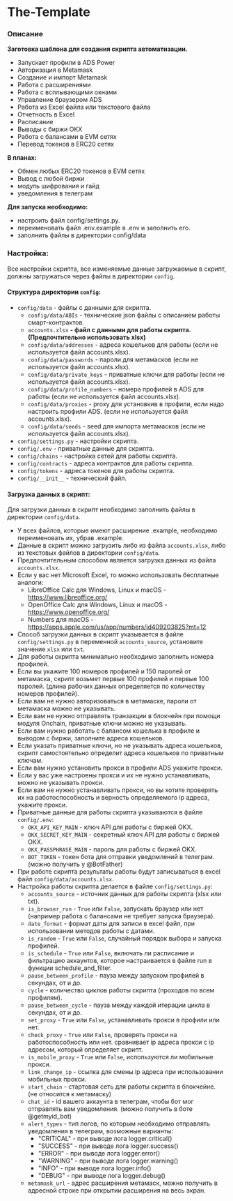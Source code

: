 # The-Template


### Описание

**Заготовка шаблона для создания скрипта автоматизации.**

- Запускает профили в ADS Power
- Авторизация в Metamask
- Создание и импорт Metamask
- Работа с расширениями
- Работа с всплывающими окнами
- Управление браузером ADS
- Работа из Excel файла или текстового файла
- Отчетность в Excel
- Расписание
- Выводы с биржи OKX
- Работа с балансами в EVM сетях
- Перевод токенов в ERC20 сетях

**В планах:**
- Обмен любых ERC20 токенов в EVM сетях
- Вывод с любой биржи
- модуль шифрования и гайд
- уведомления в телеграм

**Для запуска необходимо:**
- настроить файл config/settings.py.
- переименовать файл .env.example в .env и заполнить его.
- заполнить файлы в директории config/data

### Настройка:
Все настройки скрипта, все изменяемые данные загружаемые в скрипт, должны загружаться через файлы в директории 
`config`.

#### Структура директории `config`:
- `config/data` - файлы с данными для скрипта.
  - `config/data/ABIs` - технические json файлы с описанием работы смарт-контрактов.
  - `accounts.xlsx` **- файл с данными для работы скрипта. (Предпочтительно использовать xlsx)**
  - `config/data/addresses` - адреса кошельков для работы (если не используется файл accounts.xlsx).
  - `config/data/passwords` - пароли для метамасков (если не используется файл accounts.xlsx).
  - `config/data/private_keys` - приватные ключи для работы (если не используется файл accounts.xlsx).
  - `config/data/profile_numbers` - номера профилей в ADS для работы (если не используется файл accounts.xlsx).
  - `config/data/proxies` - proxy для установкив в профили, если надо настроить профили ADS. (если не используется файл accounts.xlsx).
  - `config/data/seeds` - seed для импорта метамасков (если не используется файл accounts.xlsx).
- `config/settings.py` - настройки скрипта.
- `config/.env` - приватные данные для скрипта.
- `config/chains` - настройка сетей для работы скрипта.
- `config/contracts` - адреса контрактов для работы скрипта.
- `config/tokens` - адреса токенов для работы скрипта.
- `config/__init__` - технический файл.

#### Загрузка данных в скрипт:
Для загрузки данных в скрипт необходимо заполнить файлы в директории `config/data`.
- У всех файлов, которые имеют расширение .example, необходимо переименовать их, убрав .example.
- Данные в скрипт можно загрузить либо из файла `accounts.xlsx`, либо из текстовых файлов в директории `config/data`.
- Предпочтительным способом является загрузка данных из файла `accounts.xlsx`.
- Если у вас нет Microsoft Excel, то можно использовать бесплатные аналоги:
  - LibreOffice Calc для Windows, Linux и macOS - https://www.libreoffice.org/
  - OpenOffice Calc для Windows, Linux и macOS - https://www.openoffice.org/
  - Numbers для macOS - https://apps.apple.com/us/app/numbers/id409203825?mt=12
- Способ загрузки данных в скрипт указывается в файле `config/settings.py` в переменной `accounts_source`, установите значение `xlsx` или `txt`.
- Для работы скрипта минимально необходимо заполнить номера профилей.
- Если вы укажите 100 номеров профилей и 150 паролей от метамаска, скрипт возьмет первые 100 профилей и 
  первые 100 паролей. (длина рабочих данных определяется по количеству номеров профилей).
- Если вам не нужно авторизоваться в метамаске, пароли от метамаска можно не указывать.
- Если вам не нужно отправлять транзакции в блокчейн при помощи модуля Onchain, приватные ключи можно не указывать.
- Если вам нужно работать с балансом кошелька в профиле и выводом с биржи, заполните адреса кошельков.
- Если указать приватные ключи, но не указывать адреса кошельков, скрипт самостоятельно определит адреса кошельков 
  по приватным ключам.
- Если вам нужно установить прокси в профили ADS укажите прокси.
- Если у вас уже настроены прокси и их не нужно устанавливать, можно не указывать прокси.
- Если вам не нужно устанавливать прокси, но вы хотите проверять их на работоспособность и верность определяемого
  ip адреса, укажите прокси.
- Приватные данные для работы скрипта указываются в файле `config/.env`:
  - `OKX_API_KEY_MAIN` - ключ API для работы с биржей OKX.
  - `OKX_SECRET_KEY_MAIN` - секретный ключ API для работы с биржей OKX.
  - `OKX_PASSPHRASE_MAIN` - пароль для работы с биржей OKX.
  - `BOT_TOKEN` - токен бота для отправки уведомлений в телеграм. (можно получить у @BotFather)
- При работе скрипта результаты работы будут записываться в excel файл `config/data/accounts.xlsx`.
- Настройка работы скрипта делается в файле `config/settings.py`:
  - `accounts_source` - источник данных для работы скрипта (xlsx или txt).
  - `is_browser_run` - `True` или `False`,  запускать браузер или нет (например работа с балансами не требует запуска браузера).
  - `date_format` - формат даты для записи в excel файл, при использовании методов работы с датами.
  - `is_random` - `True` или `False`, случайный порядок выбора и запуска профилей.
  - `is_schedule` - `True` или `False`, включать ли расписание и фильтрацию аккаунтов, которое настраивается в файле run в функции schedule_and_filter.
  - `pause_between_profile` - пауза между запуском профилей в секундах, от и до.
  - `cycle` - количество циклов работы скрипта (проходов по всем профилям).
  - `pause_between_cycle` - пауза между каждой итерации цикла в секундах, от и до.
  - `set_proxy` - `True` или `False`, устанавливать прокси в профили или нет.
  - `check_proxy` - `True` или `False`, проверять прокси на работоспособность или нет.
    сравнивает ip адреса прокси с ip адресом, который определяет скрипт.
  - `is_mobile_proxy` - `True` или `False`, используются ли мобильные прокси.
  - `link_change_ip` - ссылка для смены ip адреса при использовании мобильных прокси.
  - `start_chain` - стартовая сеть для работы скрипта в блокчейне. (не относится к метамаску)
  - `chat_id` - id вашего аккаунта в телеграм, чтобы бот мог отправлять вам уведомления. (можно получить в боте @getmyid_bot)
  - `alert_types` - тип логов, по которым необходимо отправлять уведомления в телеграм, возможные варианты:
    - "CRITICAL" - при выводе лога logger.critical()
    - "SUCCESS" - при выводе лога logger.success()
    - "ERROR" - при выводе лога logger.error()
    - "WARNING" - при выводе лога logger.warning()
    - "INFO" - при выводе лога logger.info()
    - "DEBUG" - при выводе лога logger.debug()
  - `metamask_url` - адрес расширения метамаск, можно получить в адресной строке при открытии расширения на весь экран.





